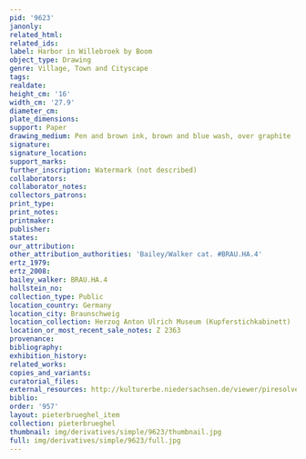 ```yaml
---
pid: '9623'
janonly: 
related_html: 
related_ids: 
label: Harbor in Willebroek by Boom
object_type: Drawing
genre: Village, Town and Cityscape
tags: 
realdate: 
height_cm: '16'
width_cm: '27.9'
diameter_cm: 
plate_dimensions: 
support: Paper
drawing_medium: Pen and brown ink, brown and blue wash, over graphite
signature: 
signature_location: 
support_marks: 
further_inscription: Watermark (not described)
collaborators: 
collaborator_notes: 
collectors_patrons: 
print_type: 
print_notes: 
printmaker: 
publisher: 
states: 
our_attribution: 
other_attribution_authorities: 'Bailey/Walker cat. #BRAU.HA.4'
ertz_1979: 
ertz_2008: 
bailey_walker: BRAU.HA.4
hollstein_no: 
collection_type: Public
location_country: Germany
location_city: Braunschweig
location_collection: Herzog Anton Ulrich Museum (Kupferstichkabinett)
location_or_most_recent_sale_notes: Z 2363
provenance: 
bibliography: 
exhibition_history: 
related_works: 
copies_and_variants: 
curatorial_files: 
external_resources: http://kulturerbe.niedersachsen.de/viewer/piresolver?id=isil_DE-MUS-026819_999
biblio: 
order: '957'
layout: pieterbrueghel_item
collection: pieterbrueghel
thumbnail: img/derivatives/simple/9623/thumbnail.jpg
full: img/derivatives/simple/9623/full.jpg
---
```

